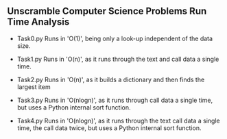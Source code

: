 ## Unscramble Computer Science Problems Run Time Analysis

- Task0.py Runs in 'O(1)', being only a look-up independent of the data size.

- Task1.py Runs in 'O(n)', as it runs through the text and call data a single time.

- Task2.py Runs in 'O(n)', as it builds a dictionary and then finds the largest item

- Task3.py Runs in 'O(nlogn)', as it runs through call data a single time, but uses a Python internal sort function.  

- Task4.py Runs in 'O(nlogn)', as it runs through the text call data a single time, the call data twice, but uses a Python internal sort function. 
